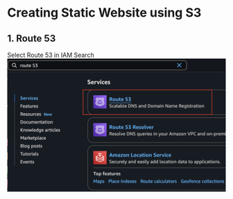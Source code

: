 # Creating Static Website using S3

## 1. Route 53
Select Route 53 in IAM Search
![image](./images/Screenshot%202024-11-28%20at%2021.03.39.png)

